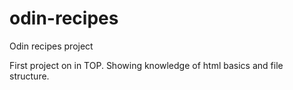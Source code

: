 # odin-recipes
Odin recipes project

First project on in TOP.
Showing knowledge of html basics and file structure.